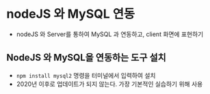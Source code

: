 # nodeJS 와 MySQL 연동

- nodeJS 와 Server를 통하여 MySQL 과 연동하고, client 화면에 표현하기

## NodeJS 와 MySQL을 연동하는 도구 설치

- `npm install mysql2` 명령을 터미널에서 입력하여 설치
- 2020년 이후로 업데이트가 되지 않는다. 가장 기본적인 실습하기 위해 사용
